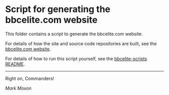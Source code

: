 # Script for generating the bbcelite.com website

This folder contains a script to generate the bbcelite.com website.

For details of how the site and source code repositories are built, see the [bbcelite.com website](https://www.bbcelite.com/disassembly_websites/).

For details of how to run this script yourself, see the [bbcelite-scripts README](../README.md).

---

Right on, Commanders!

_Mark Moxon_